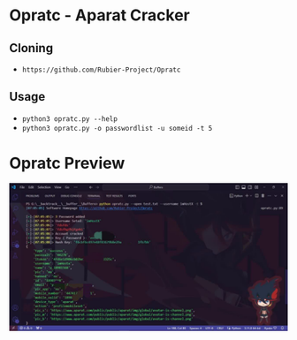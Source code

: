 # Opratc - Aparat Cracker

## Cloning
+ `https://github.com/Rubier-Project/Opratc`

## Usage
+ `python3 opratc.py --help`
+ `python3 opratc.py -o passwordlist -u someid -t 5`

# Opratc Preview
![Opratc](https://github.com/Rubier-Project/Opratc/blob/main/opratc_image.jpg)
